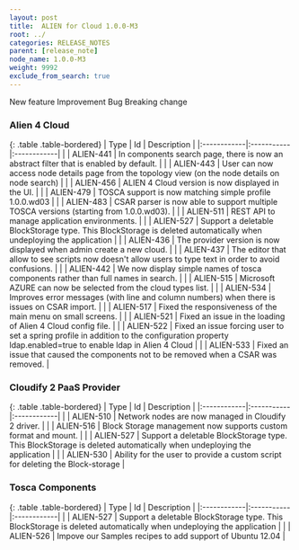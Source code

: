 ```yaml
---
layout: post
title:  ALIEN for Cloud 1.0.0-M3
root: ../
categories: RELEASE_NOTES
parent: [release_note]
node_name: 1.0.0-M3
weight: 9992
exclude_from_search: true
---
```





<i class="fa fa-plus text-success"></i> New feature <i class="fa fa-level-up text-primary"></i> Improvement  <i class="fa fa-bug text-danger"></i> Bug <i class="fa fa-exclamation-triangle text-warning"></i> Breaking change


### Alien 4 Cloud



  {: .table .table-bordered}
  | Type        | Id         | Description |
  |:------------|:-----------|:------------|
    |  <i class="fa fa-plus text-success"></i> | ALIEN-441 | In components search page, there is now an abstract filter that is enabled by default.  |
    |  <i class="fa fa-plus text-success"></i> | ALIEN-443 | User can now access node details page from the topology view (on the node details on node search)  |
    |  <i class="fa fa-plus text-success"></i> | ALIEN-456 | ALIEN 4 Cloud version is now displayed in the UI.  |
    |  <i class="fa fa-plus text-success"></i> | ALIEN-479 | TOSCA support is now matching simple profile 1.0.0.wd03  |
    |  <i class="fa fa-plus text-success"></i> | ALIEN-483 | CSAR parser is now able to support multiple TOSCA versions (starting from 1.0.0.wd03).  |
    |  <i class="fa fa-plus text-success"></i> | ALIEN-511 | REST API to manage application environments.  |
    |  <i class="fa fa-plus text-success"></i> | ALIEN-527 | Support a deletable BlockStorage type. This BlockStorage is deleted automatically when undeploying the application  |
        |  <i class="fa fa-level-up text-primary"></i> | ALIEN-436 | The provider version is now displayed when admin create a new cloud.  |
    |  <i class="fa fa-level-up text-primary"></i> | ALIEN-437 | The editor that allow to see scripts now doesn't allow users to type text in order to avoid confusions.  |
    |  <i class="fa fa-level-up text-primary"></i> | ALIEN-442 | We now display simple names of tosca components rather than full names in search.  |
    |  <i class="fa fa-level-up text-primary"></i> | ALIEN-515 | Microsoft AZURE can now be selected from the cloud types list.  |
    |  <i class="fa fa-level-up text-primary"></i> | ALIEN-534 | Improves error messages (with line and column numbers) when there is issues on CSAR import.  |
      |  <i class="fa fa-bug text-danger"></i> | ALIEN-517 | Fixed the responsiveness of the main menu on small screens.  |
    |  <i class="fa fa-bug text-danger"></i> | ALIEN-521 | Fixed an issue in the loading of Alien 4 Cloud config file.  |
    |  <i class="fa fa-bug text-danger"></i> | ALIEN-522 | Fixed an issue forcing user to set a spring profile in addition to the configuration property ldap.enabled=true to enable ldap in Alien 4 Cloud  |
    |  <i class="fa fa-bug text-danger"></i> | ALIEN-533 | Fixed an issue that caused the components not to be removed when a CSAR was removed.  |
  


### Cloudify 2 PaaS Provider



  {: .table .table-bordered}
  | Type        | Id         | Description |
  |:------------|:-----------|:------------|
    |  <i class="fa fa-plus text-success"></i> | ALIEN-510 | Network nodes are now managed in Cloudify 2 driver.  |
    |  <i class="fa fa-plus text-success"></i> | ALIEN-516 | Block Storage management now supports custom format and mount.  |
    |  <i class="fa fa-plus text-success"></i> | ALIEN-527 | Support a deletable BlockStorage type. This BlockStorage is deleted automatically when undeploying the application  |
    |  <i class="fa fa-plus text-success"></i> | ALIEN-530 | Ability for the user to provide a custom script for deleting the Block-storage  |
        


### Tosca Components



  {: .table .table-bordered}
  | Type        | Id         | Description |
  |:------------|:-----------|:------------|
    |  <i class="fa fa-plus text-success"></i> | ALIEN-527 | Support a deletable BlockStorage type. This BlockStorage is deleted automatically when undeploying the application  |
        |  <i class="fa fa-level-up text-primary"></i> | ALIEN-526 | Impove our Samples recipes to add support of Ubuntu 12.04  |
    

